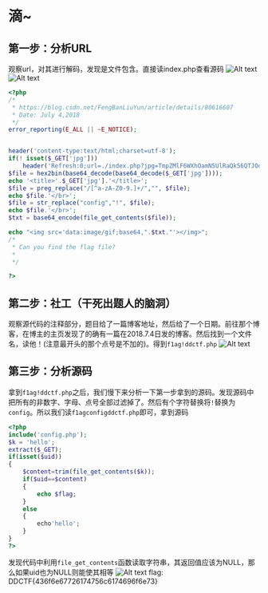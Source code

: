 # 滴~
## 第一步：分析URL
观察url，对其进行解码，发现是文件包含。直接读index.php查看源码
![Alt text](./1555401396176.png)
![Alt text](./1555401688259.png)

```php
<?php
/*
 * https://blog.csdn.net/FengBanLiuYun/article/details/80616607
 * Date: July 4,2018
 */
error_reporting(E_ALL || ~E_NOTICE);


header('content-type:text/html;charset=utf-8');
if(! isset($_GET['jpg']))
    header('Refresh:0;url=./index.php?jpg=TmpZMlF6WXhOamN5UlRaQk56QTJOdz09');
$file = hex2bin(base64_decode(base64_decode($_GET['jpg'])));
echo '<title>'.$_GET['jpg'].'</title>';
$file = preg_replace("/[^a-zA-Z0-9.]+/","", $file);
echo $file.'</br>';
$file = str_replace("config","!", $file);
echo $file.'</br>';
$txt = base64_encode(file_get_contents($file));

echo "<img src='data:image/gif;base64,".$txt."'></img>";
/*
 * Can you find the flag file?
 *
 */

?>
```

## 第二步：社工（干死出题人的脑洞）
观察源代码的注释部分，题目给了一篇博客地址，然后给了一个日期。前往那个博客，在博主的主页发现了的确有一篇在2018.7.4日发的博客。然后找到一个文件名，读他！(注意最开头的那个点号是不加的)。得到`f1ag!ddctf.php`
![Alt text](./1555402429440.png)

## 第三步：分析源码
拿到`f1ag!ddctf.php`之后，我们慢下来分析一下第一步拿到的源码。发现源码中把所有的非数字、字母、点号全部过滤掉了。然后有个字符替换将`!`替换为`config`。所以我们读`f1agconfigddctf.php`即可，拿到源码
```php
<?php
include('config.php');
$k = 'hello';
extract($_GET);
if(isset($uid))
{
    $content=trim(file_get_contents($k));
    if($uid==$content)
	{
		echo $flag;
	}
	else
	{
		echo'hello';
	}
}
?>
```
发现代码中利用`file_get_contents`函数读取字符串，其返回值应该为NULL，那么如果uid也为NULL则能使其相等
![Alt text](./1555403325750.png)
flag: DDCTF{436f6e67726174756c6174696f6e73}
